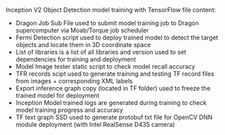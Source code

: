 Inception V2 Object Detection model training with TensorFlow file content:

- Dragon Job Sub File used to submit model training job to Dragon supercomputer via Moab/Torque job scheduler
- Fermi Detection script used to deploy trained model to detect the target objects and locate them in 3D coordinate space
- List of libraries is a list of all libraries and version used to set dependencies for training and deployment
- Model Image tester static script to check model recall accuracy
- TFR records scipt used to generate training and testing TF record files from images + corresponding XML labels
- Export inference graph copy (located in TF folder) used to freeze the trained model for deployment
- Inception Model trained logs are generated during training to check model training progress and accuracy
- TF text graph SSD used to generate protobuf txt file for OpenCV DNN module deployment (with Intel RealSense D435 camera)
